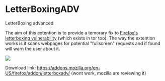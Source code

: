 # LetterBoxingADV
LetterBoxing advanced

The aim of this extention is to provide a temorary fix to [Firefox's letterboxing vulnerability](https://github.com/a7maadf/Bypass-LetterBoxing "Firefox's letterboxing vulnerability") (which exists in tor too). 
The way the extention works is it scans webpages for potential "fullscreen" requests and if found will warn the user about it.

![](https://i.ibb.co/DRfNjj0/image.png)

Download link: https://addons.mozilla.org/en-US/firefox/addon/letterboxadv/ (wont work, mozilla are reviewing it)
